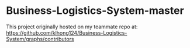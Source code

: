 # Business-Logistics-System-master
This project originally hosted on my teammate repo at:
https://github.com/klhong124/Business-Logistics-System/graphs/contributors
